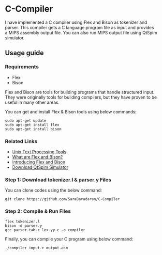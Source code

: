 # C-Compiler


I have implemented a C compiler using Flex and Bison as tokenizer and parser. This compiler gets a C language program file as input and provides a MIPS assembly output file. You can also run MIPS output file using QtSpim simulator. 

## Usage guide

### Requirements
* Flex
* Bison 

Flex and Bison are tools for building programs that handle structured input. 
They were originally tools for building compilers, but they have proven to be useful in many other areas.

You can get and install Flex & Bison tools using below commands:
```
sudo apt-get update
sudo apt-get install flex
sudo apt-get install bison
```

### Related Links
* [Unix Text Processing Tools](https://web.iitd.ac.in/~sumeet/flex__bison.pdf)
* [What are Flex and Bison?](https://aquamentus.com/flex_bison.html)
* [Introducing Flex and Bison](https://www.oreilly.com/library/view/flex-bison/9780596805418/ch01.html)
* [Download QtSpim Simulator](http://spimsimulator.sourceforge.net/)

### Step 1: Download tokenizer.l & parser.y Files
You can clone codes using the below command:
```
git clone https://github.com/SaraBaradaran/C-Compiler
```

### Step 2: Compile & Run Files
```
flex tokenizer.l
bison -d parser.y
gcc parser.tab.c lex.yy.c -o compiler
```

Finally, you can compile your C program using below command:

```
./compiler input.c output.asm
```

<!-- 
### Step 3: Modify input.txt File 
You may want to modify input.txt file based on your C program.
consider in this compiler we support these structures :
* int data type
* variable declaration & definition
* function definition (functions having void or int output data type)
* while
* if 
* function call
* array
* global variables
* scope checking 
* 
Finally, run `./script.sh` file. 
-->
